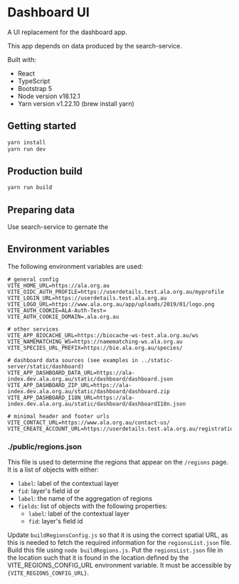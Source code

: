 # Dashboard UI

A UI replacement for the dashboard app. 

This app depends on data produced by the search-service.

Built with:
- React
- TypeScript
- Bootstrap 5
- Node version v18.12.1
- Yarn version v1.22.10 (brew install yarn)

## Getting started

```bash
yarn install
yarn run dev
```

## Production build

```bash
yarn run build
```

## Preparing data

Use search-service to gernate the 

## Environment variables

The following environment variables are used:

```properties
# general config
VITE_HOME_URL=https://ala.org.au
VITE_OIDC_AUTH_PROFILE=https://userdetails.test.ala.org.au/myprofile
VITE_LOGIN_URL=https://userdetails.test.ala.org.au
VITE_LOGO_URL=https://www.ala.org.au/app/uploads/2019/01/logo.png
VITE_AUTH_COOKIE=ALA-Auth-Test=
VITE_AUTH_COOKIE_DOMAIN=.ala.org.au

# other services
VITE_APP_BIOCACHE_URL=https://biocache-ws-test.ala.org.au/ws
VITE_NAMEMATCHING_WS=https://namematching-ws.ala.org.au
VITE_SPECIES_URL_PREFIX=https://bie.ala.org.au/species/

# dashboard data sources (see examples in ../static-server/static/dashboard)
VITE_APP_DASHBOARD_DATA_URL=https://ala-index.dev.ala.org.au/static/dashboard/dashboard.json
VITE_APP_DASHBOARD_ZIP_URL=https://ala-index.dev.ala.org.au/static/dashboard/dashboard.zip
VITE_APP_DASHBOARD_I18N_URL=https://ala-index.dev.ala.org.au/static/dashboard/dashboardI18n.json

# minimal header and footer urls
VITE_CONTACT_URL=https://www.ala.org.au/contact-us/
VITE_CREATE_ACCOUNT_URL=https://userdetails.test.ala.org.au/registration/createAccount
```



### ./public/regions.json
This file is used to determine the regions that appear on the `/regions` page. It is a list of objects with either:
- `label`: label of the contextual layer
- `fid`: layer's field id
  or
- `label`: the name of the aggregation of regions
- `fields`: list of objects with the following properties:
    - `label`: label of the contextual layer
    - `fid`: layer's field id

Update `buildRegionsConfig.js` so that it is using the correct spatial URL, as this is needed to fetch the required
information for the `regionsList.json` file. Build this file using `node buildRegions.js`. Put the `regionsList.json`
file in the location such that it is found in the location defined by the VITE_REGIONS_CONFIG_URL environment variable.
It must be accessible by `{VITE_REGIONS_CONFIG_URL}`.
